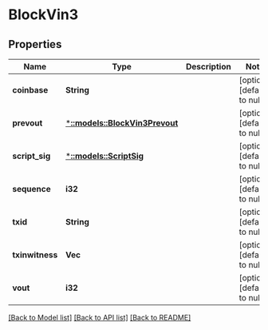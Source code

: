 # BlockVin3

## Properties
Name | Type | Description | Notes
------------ | ------------- | ------------- | -------------
**coinbase** | **String** |  | [optional] [default to null]
**prevout** | [***::models::BlockVin3Prevout**](BlockVin3_prevout.md) |  | [optional] [default to null]
**script_sig** | [***::models::ScriptSig**](ScriptSig.md) |  | [optional] [default to null]
**sequence** | **i32** |  | [optional] [default to null]
**txid** | **String** |  | [optional] [default to null]
**txinwitness** | **Vec<String>** |  | [optional] [default to null]
**vout** | **i32** |  | [optional] [default to null]

[[Back to Model list]](../README.md#documentation-for-models) [[Back to API list]](../README.md#documentation-for-api-endpoints) [[Back to README]](../README.md)


